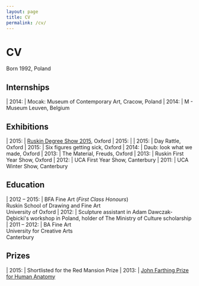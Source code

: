```yaml
---
layout: page
title: CV
permalink: /cv/
---
```


# CV

Born 1992, Poland

## Internships

| 2014: | Mocak: Museum of Contemporary Art, Cracow, Poland
| 2014: | M - Museum Leuven, Belgium

## Exhibitions

| 2015: | [Ruskin Degree Show 2015](http://www.rsa.ox.ac.uk/degreeshow/2015/), Oxford
| 2015: | 
| 2015: | Day Rattle, Oxford
| 2015: | Six figures getting sick, Oxford
| 2014: | Daub: look what we made, Oxford
| 2013: | The Material, Freuds, Oxford
| 2013: | Ruskin First Year Show, Oxford
| 2012: | UCA First Year Show, Canterbury
| 2011: | UCA Winter Show, Canterbury

## Education

| 2012 – 2015: | BFA Fine Art (_First Class Honours_)<br>Ruskin School of Drawing and Fine Art<br>University of Oxford
| 2012: | Sculpture assistant in Adam Dawczak-Dębicki's workshop in Poland, holder of The Ministry of Culture scholarship
| 2011 – 2012: | BA Fine Art<br>University for Creative Arts<br>Canterbury

## Prizes

| 2015: | Shortlisted for the Red Mansion Prize
| 2013: | [John Farthing Prize for Human Anatomy](http://www.rsa.ox.ac.uk/news/detail/celebrating-the-award-of-the-2013-john-farthing-prize-for-human-anatom)


